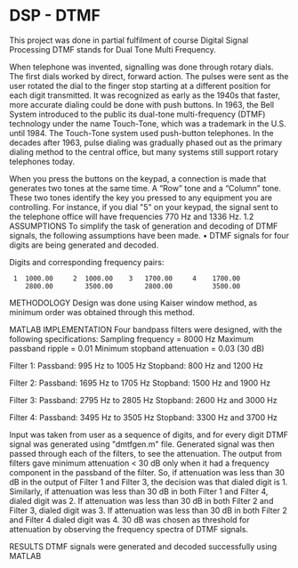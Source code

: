 # DSP - DTMF
This project was done in partial fulfilment of course Digital Signal Processing
DTMF stands for Dual Tone Multi Frequency. 

When telephone was invented, signalling was done through rotary dials. The first dials worked by direct, forward action. The
pulses were sent as the user rotated the dial to the finger stop starting at a different position for each digit transmitted. It was recognized as early as the 1940s that faster, more accurate dialing could be done with push buttons. In 1963, the Bell System introduced to the public its dual-tone multi-frequency (DTMF) technology under the name Touch-Tone, which was
a trademark in the U.S. until 1984. The Touch-Tone system used push-button telephones. In the decades after 1963, pulse dialing was gradually phased out as the primary dialing method to the central office, but many systems still support rotary telephones today.

When you press the buttons on the keypad, a connection is made that generates two tones
at the same time. A “Row” tone and a “Column” tone. These two tones identify the key you
pressed to any equipment you are controlling.
For instance, if you dial "5" on your keypad, the signal sent to the telephone office will
have frequencies 770 Hz and 1336 Hz.
1.2 ASSUMPTIONS
To simplify the task of generation and decoding of DTMF signals, the following assumptions
have been made.
• DTMF signals for four digits are being generated and decoded.

Digits and corresponding frequency pairs:

     1  1000.00     2  1000.00    3   1700.00     4    1700.00
        2800.00        3500.00        2800.00          3500.00

METHODOLOGY
Design was done using Kaiser window method, as minimum order was obtained through this
method.

MATLAB IMPLEMENTATION
Four bandpass filters were designed, with the following specifications:
Sampling frequency = 8000 Hz
Maximum passband ripple = 0.01
Minimum stopband attenuation = 0.03 (30 dB)

Filter 1:
Passband: 995 Hz to 1005 Hz
Stopband: 800 Hz and 1200 Hz

Filter 2:
Passband: 1695 Hz to 1705 Hz
Stopband: 1500 Hz and 1900 Hz

Filter 3:
Passband: 2795 Hz to 2805 Hz
Stopband: 2600 Hz and 3000 Hz

Filter 4:
Passband: 3495 Hz to 3505 Hz
Stopband: 3300 Hz and 3700 Hz

Input was taken from user as a sequence of digits, and for every digit DTMF signal was generated using "dmtfgen.m" file. Generated signal was then passed through each of the filters, to see the attenuation. The output from filters gave minimum attenuation < 30 dB only when it had a frequency component in the passband of the filter. So, if attenuation was less than 30 dB in the output of Filter 1 and Filter 3, the decision was that dialed digit is 1. Similarly, if attenuation was less than 30 dB in both Filter 1 and Filter 4, dialed digit was 2. If attenuation was less than 30 dB in both Filter 2 and Filter 3, dialed digit was 3. If attenuation was less than 30 dB in both Filter 2 and Filter 4 dialed digit was 4. 30 dB was chosen as threshold for attenuation by observing the frequency spectra of DTMF signals.

RESULTS
DTMF signals were generated and decoded successfully using MATLAB

